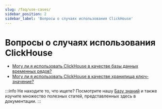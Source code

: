 ```yaml
---
slug: /faq/use-cases/
sidebar_position: 2
sidebar_label: 'Вопросы о случаях использования ClickHouse'
---
```



# Вопросы о случаях использования ClickHouse

- [Могу ли я использовать ClickHouse в качестве базы данных временных рядов?](/knowledgebase/time-series)
- [Могу ли я использовать ClickHouse в качестве хранилища ключ-значение?](/knowledgebase/key-value)

:::info Не находите то, что ищете?
Посмотрите нашу [Базу знаний](/knowledgebase/) и также изучите множество полезных статей, представленных здесь в документации.
:::
